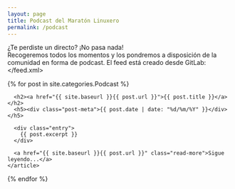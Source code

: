 ```yaml
---
layout: page
title: Podcast del Maratón Linuxero
permalink: /podcast
---
```


¿Te perdiste un directo? ¡No pasa nada!  
Recogeremos todos los momentos y los pondremos a disposición de la comunidad en forma de podcast.
El feed está creado desde GitLab: </feed.xml>



  <div class="posts">
  {% for post in site.categories.Podcast %}
    <article class="post">

      <h2><a href="{{ site.baseurl }}{{ post.url }}">{{ post.title }}</a></h2>
      <h5><div class="post-meta">{{ post.date | date: "%d/%m/%Y" }}</div></h5>

      <div class="entry">
        {{ post.excerpt }}
      </div>

      <a href="{{ site.baseurl }}{{ post.url }}" class="read-more">Sigue leyendo...</a>
    </article>
  {% endfor %}
</div>
